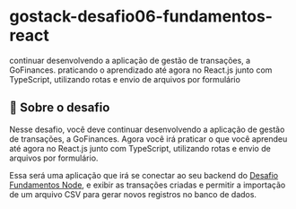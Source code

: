 # gostack-desafio06-fundamentos-react
continuar desenvolvendo a aplicação de gestão de transações, a GoFinances. praticando o aprendizado até agora no React.js junto com TypeScript, utilizando rotas e envio de arquivos por formulário


## :rocket: Sobre o desafio

Nesse desafio, você deve continuar desenvolvendo a aplicação de gestão de transações, a GoFinances. Agora você irá praticar o que você aprendeu até agora no React.js junto com TypeScript, utilizando rotas e envio de arquivos por formulário.

Essa será uma aplicação que irá se conectar ao seu backend do [Desafio Fundamentos Node](https://github.com/carlosrobert0/gostack-desafio05-database-upload), e exibir as transações criadas e permitir a importação de um arquivo CSV para gerar novos registros no banco de dados.
